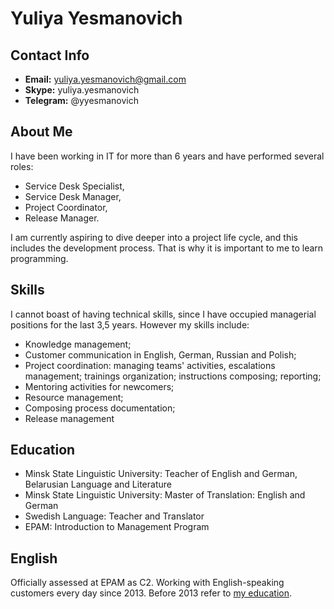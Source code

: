 # Yuliya Yesmanovich

## Contact Info

* **Email:** yuliya.yesmanovich@gmail.com
* **Skype:** yuliya.yesmanovich
* **Telegram:** @yyesmanovich

## About Me

I have been working in IT for more than 6 years and have performed several roles: 
* Service Desk Specialist, 
* Service Desk Manager, 
* Project Coordinator, 
* Release Manager.

I am currently aspiring to dive deeper into a project life cycle, and this includes the development process. That is why it is important to me to learn programming.

## Skills

I cannot boast of having technical skills, since I have occupied managerial positions for the last 3,5 years. However my skills include:
* Knowledge management;
* Customer communication in English, German, Russian and Polish;
* Project coordination: managing teams' activities, escalations management; trainings organization; instructions composing; reporting;
* Mentoring activities for newcomers;
* Resource management;
* Composing process documentation;
* Release management

## Education

* Minsk State Linguistic University: Teacher of English and German, Belarusian Language and Literature
* Minsk State Linguistic University: Master of Translation: English and German
* Swedish Language: Teacher and Translator
* EPAM: Introduction to Management Program

## English 

Officially assessed at EPAM as C2. Working with English-speaking customers every day since 2013. Before 2013 refer to [my education](#education). 
